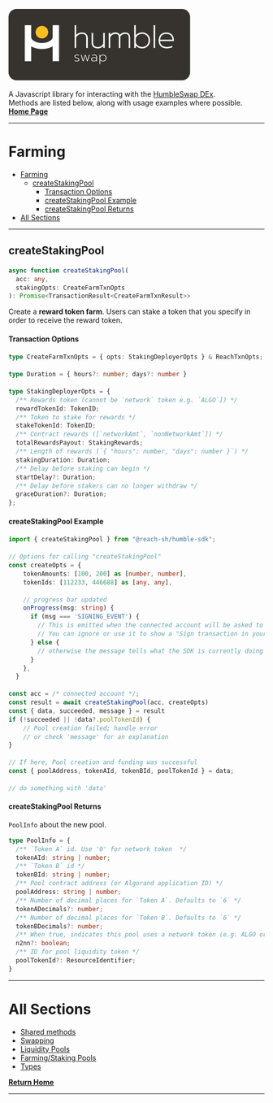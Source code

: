 [![logo][logo]](./index.md)

A Javascript library for interacting with the [HumbleSwap DEx](https://app.humble.sh).\
Methods are listed below, along with usage examples where possible.\
[**Home Page**](./index.md)

---
# Farming 
- [Farming](#farming)
  - [createStakingPool](#createstakingpool)
      - [Transaction Options](#transaction-options)
      - [createStakingPool Example](#createstakingpool-example)
      - [createStakingPool Returns](#createstakingpool-returns)
- [All Sections](#all-sections)

---
## createStakingPool
```typescript
async function createStakingPool(
  acc: any,
  stakingOpts: CreateFarmTxnOpts
): Promise<TransactionResult<CreateFarmTxnResult>>
```
Create a **reward token farm**. Users can stake a token that you specify in order to receive the reward token.  

#### Transaction Options
```typescript
type CreateFarmTxnOpts = { opts: StakingDeployerOpts } & ReachTxnOpts;

type Duration = { hours?: number; days?: number }

type StakingDeployerOpts = {
  /** Rewards token (cannot be `network` token e.g. `ALGO`]) */
  rewardTokenId: TokenID;
  /** Token to stake for rewards */
  stakeTokenId: TokenID;
  /** Contract rewards ([`networkAmt`, `nonNetworkAmt`]) */
  totalRewardsPayout: StakingRewards;
  /** Length of rewards (`{ "hours": number, "days": number }`) */
  stakingDuration: Duration;
  /** Delay before staking can begin */
  startDelay?: Duration;
  /** Delay before stakers can no longer withdraw */
  graceDuration?: Duration;
};
```

#### createStakingPool Example
```typescript
import { createStakingPool } from "@reach-sh/humble-sdk";

// Options for calling "createStakingPool"
const createOpts = {
    tokenAmounts: [100, 200] as [number, number],
    tokenIds: [112233, 446688] as [any, any],

    // progress bar updated
    onProgress(msg: string) {
      if (msg === 'SIGNING_EVENT') {
        // This is emitted when the connected account will be asked to sign a transaction.
        // You can ignore or use it to show a "Sign transaction in your wallet" message
      } else {
        // otherwise the message tells what the SDK is currently doing for this transaction
      }
    },
  }

const acc = /* connected account */;
const result = await createStakingPool(acc, createOpts)
const { data, succeeded, message } = result
if (!succeeded || !data?.poolTokenId) {
    // Pool creation failed; handle error
    // or check 'message' for an explanation
}

// If here, Pool creation and funding was successful
const { poolAddress, tokenAId, tokenBId, poolTokenId } = data;

// do something with 'data'
```

#### createStakingPool Returns
`PoolInfo` about the new pool.
```typescript
type PoolInfo = {
  /** `Token A` id. Use '0' for network token  */
  tokenAId: string | number;
  /** `Token B` id */
  tokenBId: string | number;
  /** Pool contract address (or Algorand application ID) */
  poolAddress: string | number;
  /** Number of decimal places for `Token A`. Defaults to `6` */
  tokenADecimals?: number;
  /** Number of decimal places for `Token B`. Defaults to `6` */
  tokenBDecimals?: number;
  /** When true, indicates this pool uses a network token (e.g. ALGO or ETH) */
  n2nn?: boolean;
  /** ID for pool liquidity token */
  poolTokenId?: ResourceIdentifier;
}
```



---

# All Sections
- [Shared methods](./METHODS.md)
- [Swapping](./SWAPPING.md)
- [Liquidity Pools](./LIQUIDITY-POOLS.md)
- [Farming/Staking Pools](./FARMING.md)
- [Types](./FARMING.md)

[**Return Home**](./index.md)

---


[logo]: ./logo-white.svg